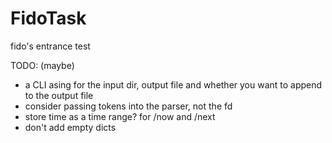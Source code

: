 # FidoTask
fido's entrance test


TODO: (maybe)
- a CLI asing for the input dir, output file and whether 
    you want to append to the output file
- consider passing tokens into the parser, not the fd
- store time as a time range? for /now and /next
- don't add empty dicts